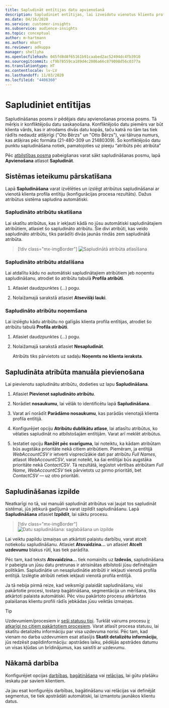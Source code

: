 ```yaml
---
title: Sapludināt entītijas datu apvienošanā
description: Sapludiniet entītijas, lai izveidotu vienotus klientu profilus.
ms.date: 04/16/2020
ms.service: customer-insights
ms.subservice: audience-insights
ms.topic: conceptual
author: m-hartmann
ms.author: mhart
ms.reviewer: adkuppa
manager: shellyha
ms.openlocfilehash: 045fd8d8f65161b91caabed2ac52494dc4fb3910
ms.sourcegitcommit: cf9b78559ca189d4c2086a66c879098d56c0377a
ms.translationtype: HT
ms.contentlocale: lv-LV
ms.lasthandoff: 11/03/2020
ms.locfileid: "4406360"
---
```

# <a name="merge-entities"></a>Sapludiniet entītijas

Sapludināšanas posms ir pēdējais datu apvienošanas procesa posms. Tā mērķis ir konfliktējošu datu saskaņošana. Konfliktējošo datu piemērs var būt klienta vārds, kas ir atrodams divās datu kopās, taču katrā no tām tas tiek rādīts nedaudz atšķirīgi ("Oto Bērzs" un "Otto Bērzs"), vai tālruņa numurs, kas atšķiras pēc formāta (21-480-309 un 21480309). Šo konfliktējošo datu punktu sapludināšana notiek, pamatojoties uz pieeju “atribūts pēc atribūta”

Pēc [atbilstības posma](match-entities.md) pabeigšanas varat sākt sapludināšanas posmu, lapā **Apvienošana** atlasot **Sapludināt**.

## <a name="review-system-recommendations"></a>Sistēmas ieteikumu pārskatīšana

Lapā **Sapludināšana** varat izvēlēties un izslēgt atribūtus sapludināšanai ar vienotā klienta profila entītiju (konfigurācijas procesa rezultāts). Dažus atribūtus sistēma sapludina automātiski.

### <a name="view-merged-attributes"></a>Sapludināto atribūtu skatīšana

Lai skatītu atribūtus, kas ir iekļauti kādā no jūsu automātiski sapludinātajiem atribūtiem, atlasiet šo sapludināto atribūtu. Šie divi atribūti, kas veido sapludināto atribūtu, tiks parādīti divās jaunās rindās zem sapludinātā atribūta.

> [!div class="mx-imgBorder"]
> ![Sapludinātā atribūta atlasīšana](media/configure-data-merge-profile-attributes.png "Sapludinātā atribūta atlasīšana")

### <a name="separate-merged-attributes"></a>Sapludināto atribūtu atdalīšana

Lai atdalītu kādu no automātiski sapludinātajiem atribūtiem jeb noņemtu sapludināšanu, atrodiet šo atribūtu tabulā **Profila atribūti**.

1. Atlasiet daudzpunktes (...) pogu.
  
2. Nolaižamajā sarakstā atlasiet **Atsevišķi lauki**.

### <a name="remove-merged-attributes"></a>Sapludināto atribūtu noņemšana

Lai izslēgtu kādu atribūtu no galīgās klienta profila entītijas, atrodiet šo atribūtu tabulā **Profila atribūti**.

1. Atlasiet daudzpunktes (...) pogu.
  
2. Nolaižamajā sarakstā atlasiet **Nesapludināt**.

   Atribūts tiks pārvietots uz sadaļu **Noņemts no klienta ieraksta**.

## <a name="manually-add-a-merged-attribute"></a>Sapludināta atribūta manuāla pievienošana

Lai pievienotu sapludinātu atribūtu, dodieties uz lapu **Sapludināšana**.

1. Atlasiet **Pievienot sapludināto atribūtu**.

2. Norādiet **nosaukumu**, lai vēlāk to identificētu lapā **Sapludināšana**.

3. Varat arī norādīt **Parādāmo nosaukumu**, kas parādās vienotajā klienta profila entītijā.

4. Konfigurējiet opciju **Atribūtu dublikātu atlase**, lai atlasītu atribūtus, ko vēlaties sapludināt no atbilstošajām entītijām. Varat arī meklēt atribūtus.

5. Iestatiet opciju **Ranžēt pēc svarīguma**, lai noteiktu, ka kādam atribūtam būs augstāka prioritāte nekā citiem atribūtiem. Piemēram, ja entītijā *WebAccountCSV* ir ietverti visprecīzākie dati par atribūtu *Full Names*, atlasot *WebAccountCSV*, varat noteikt, ka šai entītijai būs augstāka prioritāte nekā *ContactCSV*. Tā rezultātā, iegūstot vērtības atribūtam *Full Name*, *WebAccountCSV* tiek pārvietots uz pirmo prioritāti, bet *ContactCSV* — uz otro prioritāti.

## <a name="run-your-merge"></a>Sapludināšanas izpilde

Neatkarīgi no tā, vai manuāli sapludināt atribūtus vai ļaujat tos sapludināt sistēmai, jūs jebkurā gadījumā varat izpildīt sapludināšanu. Lapā **Sapludināšana** atlasiet **Izpildīt**, lai sāktu procesu.

> [!div class="mx-imgBorder"]
> ![Datu sapludināšana: saglabāšana un izpilde](media/configure-data-merge-save-run.png "Datu sapludināšana: saglabāšana un izpilde")

Lai veiktu papildu izmaiņas un atkārtoti palaistu darbību, varat atcelt notiekošu sapludināšanu. Atlasiet **Atsvaidzina...** un atlasiet **Atcelt uzdevumu** blakus rūtī, kas tiek parādīta.

Pēc tam, kad teksts **Atsvaidzina...** tiek nomainīts uz **Izdevās**, sapludināšana ir pabeigta un jūsu datu pretrunas ir atrisinātas atbilstoši jūsu definētajām politikām. Sapludinātie un nesapludinātie atribūti ir iekļauti vienotā profila entītijā. Izslēgtie atribūti netiek iekļauti vienotā profila entitījā.

Ja tā nebija pirmā reize, kad veiksmīgi palaidāt sapludināšanu, visi pakārtotie procesi, tostarp bagātināšana, segmentācija un mērīšana, tiks atkārtoti palaista automātiski. Pēc visu pakārtoto procesu atkārtotas palaišanas klientu profili rādīs jebkādas jūsu veiktās izmaiņas.

> [!TIP]
> Uzdevumiem/procesiem ir [seši statusu tipi](system.md#status-types). Turklāt vairums procesu [ir atkarīgi no citiem pakārtotiem procesiem](system.md#refresh-policies). Varat atlasīt procesa statusu, lai skatītu detalizētu informāciju par visa uzdevuma norisi. Pēc tam, kad vienam no darba uzdevumiem esat atlasījis **Skatīt detalizētu informāciju**, jūs redzēsit papildinformāciju: apstrādes laiku, pēdējās apstrādes datumu un visas kļūdas un brīdinājumus, kas saistīti ar uzdevumu.

## <a name="next-step"></a>Nākamā darbība

Konfigurējiet opcijas [darbības](activities.md), [bagātināšana](enrichment-microsoft-graph.md) vai [relācijas](relationships.md), lai gūtu plašāku ieskatu par saviem klientiem.

Ja jau esat konfigurējis darbības, bagātināšanu vai relācijas vai definējāt segmentus, tie tiek apstrādāti automātiski, lai izmantotu jaunākos klientu datus.


